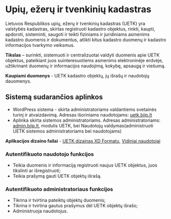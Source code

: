 # Upių, ežerų ir tvenkinių kadastras
Lietuvos Respublikos upių, ežerų ir tvenkinių kadastras (UETK) yra valstybės kadastras, skirtas registruoti kadastro objektus, rinkti, kaupti, apdoroti, sisteminti, saugoti ir teikti fiziniams ir juridiniams asmenims kadastro duomenis ir dokumentus, atlikti kitus kadastro duomenų ir kadastro informacijos tvarkymo veiksmus.

**Tikslas** – surinkti, sistemuoti ir centralizuotai valdyti duomenis apie UETK objektus, pateikiant juos suinteresuotiems asmenims elektroninėje erdvėje, užtikrinant duomenų ir informacijos naudojimą, kokybę, apsaugą ir viešumą.

**Kaupiami duomenys** - UETK kadastro objektų, jų išrašų ir naudotojų dauomenys.

## Sistemą sudarančios aplinkos

- WordPress sistema - skirta administratoriams valdantiems svetainės turinį ir atvaizdavimą. Adresas išoriniams naudotojams: [uetk.biip.lt](https://uetk.biip.lt)
- Aplinka skirta sistemos administratoriams. Adresas administratoriams: [admin.biip.lt](https://admin.biip.lt), modulis UETK, bei Naudotojų valdymas(administruoti UETK sistemos administratoriams bei naudotojams)

**Aplikacijos dizaino failai** - [UETK dizainas XD Formatu](../design/uetk.xd), [Vidiniai naudotojai](../design/vidiniai_naudotojai.xd)

### Autentifikuoto naudotojo funkcijos

- Teikia duomenis ir informaciją registruoti naujus UETK objektus, juos tikslinti ar išregistruoti;
- Teikia prašymą gauti UETK objektų išrašą. 

### Autentifikuoto administratoriaus funkcijos

- Tikrina ir tvirtina pateiktų objektų duomenis;
- Tikrina ir tvirtina gautus prašymus dėl UETK objektų išrašo;
- Administruoja naudotojus.

